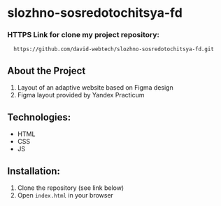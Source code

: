 # slozhno-sosredotochitsya-fd

### HTTPS Link for clone my project repository: 

```
  https://github.com/david-webtech/slozhno-sosredotochitsya-fd.git
```

## About the Project
1. Layout of an adaptive website based on Figma design
2. Figma layout provided by Yandex Practicum

## Technologies:
- HTML
- CSS
- JS

## Installation:
1. Clone the repository (see link below)
2. Open `index.html` in your browser



